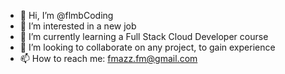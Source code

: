 - 👋 Hi, I’m @flmbCoding
- 👀 I’m interested in a new job
- 🌱 I’m currently learning a Full Stack Cloud Developer course
- 💞️ I’m looking to collaborate on any project, to gain experience
- 📫 How to reach me: fmazz.fm@gmail.com

<!---
flmbCoding/flmbCoding is a ✨ special ✨ repository because its `README.md` (this file) appears on your GitHub profile.
You can click the Preview link to take a look at your changes.
--->
